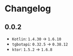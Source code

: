# Changelog

## 0.0.2

* `Kotlin`: `1.4.30` -> `1.6.10`
* `tgbotapi`: `0.32.5` -> `0.38.12`
* `ktor`: `1.5.2` -> `1.6.8`
